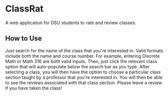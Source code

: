 # ClassRat
A web application for DSU students to rate and review classes.

## How to Use
Just search for the name of the class that you're interested in. Valid formats include both the name and course number.
For example, entering  Discrete Math or Math 316 are both valid inputs. 
Then, just click the relevant class option that will auto-populate below the search bar as you type. 
After selecting a class, you will then have the option to choose a particular class section taught by a professor that you're interested in.
You will then be able to see the reviews associated with that class section. Please leave a review if you have taken the class!